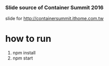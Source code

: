 ### Slide source of Container Summit 2016
slide for http://containersummit.ithome.com.tw

how to run
====
1. npm install
2. npm start